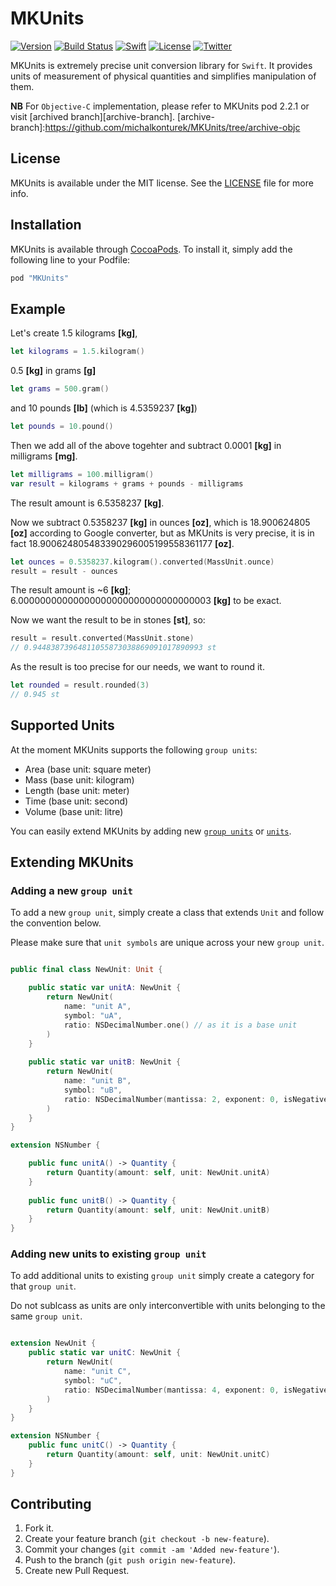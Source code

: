 # MKUnits

[![Version](https://img.shields.io/cocoapods/v/MKUnits.svg)](http://cocoapods.org/pods/MKUnits)
[![Build Status](https://travis-ci.org/michalkonturek/MKUnits.svg?branch=master)](https://travis-ci.org/michalkonturek/MKUnits)
[![Swift](https://img.shields.io/badge/%20compatible-swift%203.0-orange.svg)](http://swift.org)
[![License](https://img.shields.io/cocoapods/l/MKUnits.svg)](http://cocoapods.org/pods/MKUnits)
[![Twitter](https://img.shields.io/badge/contact-@MichalKonturek-blue.svg)](http://twitter.com/michalkonturek)

MKUnits is extremely precise unit conversion library for `Swift`. It provides units of measurement of physical quantities and simplifies manipulation of them.

**NB** For `Objective-C` implementation, please refer to MKUnits pod 2.2.1 or visit [archived branch][archive-branch].
[archive-branch]:https://github.com/michalkonturek/MKUnits/tree/archive-objc

## License

MKUnits is available under the MIT license. See the [LICENSE][LICENSE] file for more info.

[LICENSE]:https://github.com/michalkonturek/MKUnits/blob/master/LICENSE


## Installation

MKUnits is available through [CocoaPods](http://cocoapods.org). To install
it, simply add the following line to your Podfile:

```ruby
pod "MKUnits"
```

## Example

Let's create 1.5 kilograms **[kg]**,

```swift
let kilograms = 1.5.kilogram()
```

0.5 **[kg]** in grams **[g]** 

```swift
let grams = 500.gram()
```

and 10 pounds **[lb]** (which is 4.5359237 **[kg]**)
<!--and 4.5359237 **[kg]** in pounds **[lb]**.-->

```swift
let pounds = 10.pound()
```

Then we add all of the above togehter and subtract 0.0001 **[kg]** in milligrams **[mg]**.

```swift
let milligrams = 100.milligram()
var result = kilograms + grams + pounds - milligrams
```

The result amount is 6.5358237 **[kg]**.

Now we subtract 0.5358237 **[kg]** in ounces **[oz]**, which is 18.900624805 **[oz]** according to Google converter, but as MKUnits is very precise, it is in fact 18.900624805483390296005199558361177 **[oz]**.

```swift
let ounces = 0.5358237.kilogram().converted(MassUnit.ounce)
result = result - ounces
```

The result amount is ~6 **[kg]**; 6.00000000000000000000000000000000003 **[kg]** to be exact.

Now we want the result to be in stones **[st]**, so:

```swift
result = result.converted(MassUnit.stone)
// 0.94483873964811055873038869091017890993 st
```

As the result is too precise for our needs, we want to round it.

<!--We can do that by either creating new `MKQuantity` object with rounded amount,-->

```swift
let rounded = result.rounded(3)
// 0.945 st
```

<!--or by rounding the amount of existing `MKQuantity`.-->

<!--```swift-->
<!--id amount_in_stones_1 = [result amountWithPrecision:3];-->
<!--// 0.945-->

<!--id amount_in_stones_2 = [[result amount] mk_roundedWithPrecision:3];;-->
<!--// 0.945-->
<!--```-->


## Supported Units 

At the moment MKUnits supports the following `group units`:

* Area (base unit: square meter)
* Mass (base unit: kilogram)
* Length (base unit: meter)
* Time (base unit: second)
* Volume (base unit: litre)

You can easily extend MKUnits by adding new [`group units`](#new-group-unit) or [`units`](#new-unit).


## Extending MKUnits

### <a name="new-group-unit"></a>Adding a new `group unit`

To add a new `group unit`, simply create a class that extends `Unit` and follow the convention below.

Please make sure that `unit symbols` are unique across your new `group unit`.

```swift

public final class NewUnit: Unit {

    public static var unitA: NewUnit {
        return NewUnit(
            name: "unit A",
            symbol: "uA",
            ratio: NSDecimalNumber.one() // as it is a base unit
        )
    }
    
    public static var unitB: NewUnit {
        return NewUnit(
            name: "unit B",
            symbol: "uB",
            ratio: NSDecimalNumber(mantissa: 2, exponent: 0, isNegative: false)
        )
    }
}

extension NSNumber {

    public func unitA() -> Quantity {
        return Quantity(amount: self, unit: NewUnit.unitA)
    }
    
    public func unitB() -> Quantity {
        return Quantity(amount: self, unit: NewUnit.unitB)
    }
}
```


### <a name="new-unit"></a>Adding new units to existing `group unit`

To add additional units to existing `group unit` simply create a category for that `group unit`.

Do not sublcass as units are only interconvertible with units belonging to the same `group unit`.

```swift

extension NewUnit {
    public static var unitC: NewUnit {
        return NewUnit(
            name: "unit C",
            symbol: "uC",
            ratio: NSDecimalNumber(mantissa: 4, exponent: 0, isNegative: false)
        )
    }
}

extension NSNumber {
    public func unitC() -> Quantity {
        return Quantity(amount: self, unit: NewUnit.unitC)
    }
}
```


## Contributing

1. Fork it.
2. Create your feature branch (`git checkout -b new-feature`).
3. Commit your changes (`git commit -am 'Added new-feature'`).
4. Push to the branch (`git push origin new-feature`).
5. Create new Pull Request.
